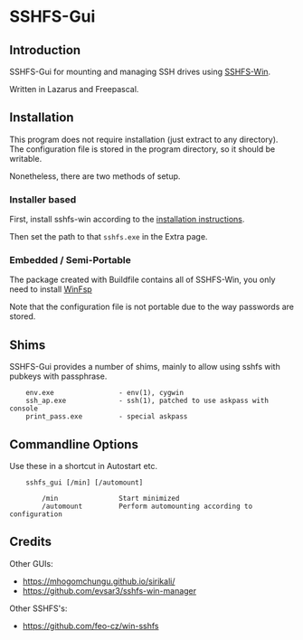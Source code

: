 # SSHFS-Gui

## Introduction
SSHFS-Gui for mounting and managing SSH drives using [SSHFS-Win](https://github.com/billziss-gh/sshfs-win).

Written in Lazarus and Freepascal.

## Installation

This program does not require installation (just extract to any directory). The configuration file is stored in the program directory, so it should be writable.

Nonetheless, there are two methods of setup.

### Installer based
First, install sshfs-win according to the [installation instructions](https://github.com/billziss-gh/sshfs-win/blob/master/README.md).

Then set the path to that `sshfs.exe` in the Extra page.

### Embedded / Semi-Portable

The package created with Buildfile contains all of SSHFS-Win, you only need to install [WinFsp](https://github.com/billziss-gh/winfsp/releases)

Note that the configuration file is not portable due to the way passwords are stored.

## Shims
SSHFS-Gui provides a number of shims, mainly to allow using sshfs with pubkeys with passphrase.
```
    env.exe                - env(1), cygwin
    ssh_ap.exe             - ssh(1), patched to use askpass with console
    print_pass.exe         - special askpass
```



## Commandline Options

Use these in a shortcut in Autostart etc.

```
    sshfs_gui [/min] [/automount]

        /min               Start minimized
        /automount         Perform automounting according to configuration
```


## Credits

Other GUIs:

 * https://mhogomchungu.github.io/sirikali/
 * https://github.com/evsar3/sshfs-win-manager

Other SSHFS's:
 * https://github.com/feo-cz/win-sshfs
